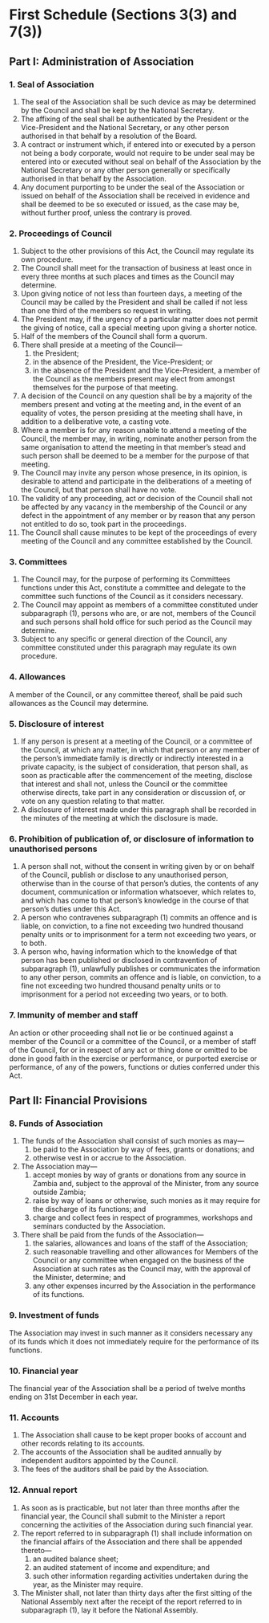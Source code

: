 # First Schedule (Sections 3(3) and 7(3))

## Part I: Administration of Association

### 1. Seal of Association

1.  The seal of the Association shall be such device as may be
    determined by the Council and shall be kept by the National
    Secretary.
2.  The affixing of the seal shall be authenticated by the President or
    the Vice-President and the National Secretary, or any other person
    authorised in that behalf by a resolution of the Board.
3.  A contract or instrument which, if entered into or executed by a
    person not being a body corporate, would not require to be under
    seal may be entered into or executed without seal on behalf of the
    Association by the National Secretary or any other person generally
    or specifically authorised in that behalf by the Association.
4.  Any document purporting to be under the seal of the Association or
    issued on behalf of the Association shall be received in evidence
    and shall be deemed to be so executed or issued, as the case may be,
    without further proof, unless the contrary is proved.

### 2. Proceedings of Council

<ol data-list-decimal>
    <li>
        Subject to the other provisions of this Act, the Council may
        regulate its own procedure.
    </li>
    <li>
        The Council shall meet for the transaction of business at least once
        in every three months at such places and times as the Council may
        determine.
    </li>
    <li>
        Upon giving notice of not less than fourteen days, a meeting of the
        Council may be called by the President and shall be called if not
        less than one third of the members so request in writing.
    </li>
    <li>
        The President may, if the urgency of a particular matter does not
        permit the giving of notice, call a special meeting upon giving a
        shorter notice.
    </li>
    <li>
        Half of the members of the Council shall form a quorum.
    </li>
    <li>
        There shall preside at a meeting of the Council—
        <ol>
            <li>the President;</li>
            <li>in the absence of the President, the Vice-President; or</li>
            <li>
                in the absence of the President and the Vice-President, a member
                of the Council as the members present may elect from amongst
                themselves for the purpose of that meeting.
            </li>
        </ol>
    </li>
    <li>
        A decision of the Council on any question shall be by a majority of
        the members present and voting at the meeting and, in the event of
        an equality of votes, the person presiding at the meeting shall
        have, in addition to a deliberative vote, a casting vote.
    </li>
    <li>
        Where a member is for any reason unable to attend a meeting of the
        Council, the member may, in writing, nominate another person from
        the same organisation to attend the meeting in that member’s stead
        and such person shall be deemed to be a member for the purpose of
        that meeting.
    </li>
    <li>
        The Council may invite any person whose presence, in its opinion, is
        desirable to attend and participate in the deliberations of a
        meeting of the Council, but that person shall have no vote.
    </li>
    <li>
        The validity of any proceeding, act or decision of the Council shall
        not be affected by any vacancy in the membership of the Council or
        any defect in the appointment of any member or by reason that any
        person not entitled to do so, took part in the proceedings.
    </li>
    <li>
        The Council shall cause minutes to be kept of the proceedings of
        every meeting of the Council and any committee established by the
        Council.
    </li>
</ol>

### 3. Committees

1.  The Council may, for the purpose of performing its Committees
    functions under this Act, constitute a committee and delegate to the
    committee such functions of the Council as it considers necessary.
2.  The Council may appoint as members of a committee constituted under
    subparagraph (1), persons who are, or are not, members of the
    Council and such persons shall hold office for such period as the
    Council may determine.
3.  Subject to any specific or general direction of the Council, any
    committee constituted under this paragraph may regulate its own
    procedure.

### 4. Allowances

A member of the Council, or any committee thereof, shall be paid
such allowances as the Council may determine.

### 5. Disclosure of interest

1.  If any person is present at a meeting of the Council, or a
    committee of the Council, at which any matter, in which that person
    or any member of the person’s immediate family is directly or
    indirectly interested in a private capacity, is the subject of
    consideration, that person shall, as soon as practicable after the
    commencement of the meeting, disclose that interest and shall not,
    unless the Council or the committee otherwise directs, take part in
    any consideration or discussion of, or vote on any question relating
    to that matter.
2.  A disclosure of interest made under this paragraph shall be
    recorded in the minutes of the meeting at which the disclosure is
    made.

### 6. Prohibition of publication of, or disclosure of information to unauthorised persons

1.  A person shall not, without the consent in writing given by or
    on behalf of the Council, publish or disclose to any unauthorised
    person, otherwise than in the course of that person’s duties, the
    contents of any document, communication or information whatsoever,
    which relates to, and which has come to that person’s knowledge in
    the course of that person’s duties under this Act.
2.  A person who contravenes subparagraph (1) commits an offence and is
    liable, on conviction, to a fine not exceeding two hundred thousand
    penalty units or to imprisonment for a term not exceeding two years,
    or to both.
3.  A person who, having information which to the knowledge of that
    person has been published or disclosed in contravention of
    subparagraph (1), unlawfully publishes or communicates the
    information to any other person, commits an offence and is liable,
    on conviction, to a fine not exceeding two hundred thousand penalty
    units or to imprisonment for a period not exceeding two years, or to
    both.

### 7. Immunity of member and staff

An action or other proceeding shall not lie or be continued against
a member of the Council or a committee of the Council, or a member
of staff of the Council, for or in respect of any act or thing done
or omitted to be done in good faith in the exercise or performance,
or purported exercise or performance, of any of the powers,
functions or duties conferred under this Act.

## Part II: Financial Provisions

### 8. Funds of Association

<ol data-list-decimal>
    <li>  
        The funds of the Association shall consist of such monies as
        may—
        <ol>
            <li>
                be paid to the Association by way of fees, grants or donations;
                and
            </li>
            <li>otherwise vest in or accrue to the Association.</li>
        </ol>
    </li>
    <li>
        The Association may—
        <ol>
            <li>
                accept monies by way of grants or donations from any source in
                Zambia and, subject to the approval of the Minister, from any
                source outside Zambia;
            </li>
            <li>
                raise by way of loans or otherwise, such monies as it may
                require for the discharge of its functions; and
            </li>
            <li>
                charge and collect fees in respect of programmes, workshops and
                seminars conducted by the Association.
            </li>
        </ol>
    </li>
    <li>
        There shall be paid from the funds of the Association—
        <ol>
            <li>
                the salaries, allowances and loans of the staff of the
                Association;
            </li>
            <li>
                such reasonable travelling and other allowances for Members of
                the Council or any committee when engaged on the business of the
                Association at such rates as the Council may, with the approval
                of the Minister, determine; and
            </li>
            <li>
                any other expenses incurred by the Association in the
                performance of its functions.
            </li>
        </ol>
    </li>
</ol>

### 9. Investment of funds

The Association may invest in such manner as it considers necessary
any of its funds which it does not immediately require for the
performance of its functions.

### 10. Financial year

The financial year of the Association shall be a period of twelve
months ending on 31st December in each year.

### 11. Accounts

1.  The Association shall cause to be kept proper books of account
    and other records relating to its accounts.
2.  The accounts of the Association shall be audited annually by
    independent auditors appointed by the Council.
3.  The fees of the auditors shall be paid by the Association.

### 12. Annual report

<ol data-list-decimal>
    <li>
        As soon as is practicable, but not later than three months
        after the financial year, the Council shall submit to the Minister a
        report concerning the activities of the Association during such
        financial year.
    </li>
    <li>
        The report referred to in subparagraph (1) shall include information
        on the financial affairs of the Association and there shall be
        appended thereto—
        <ol>
            <li>
                an audited balance sheet;
            </li>
            <li>
                an audited statement of income and expenditure; and
            </li>
            <li>
                such other information regarding activities undertaken during
                the year, as the Minister may require.
            </li>
        </ol>
    </li>
    <li>
        The Minister shall, not later than thirty days after the first
        sitting of the National Assembly next after the receipt of the
        report referred to in subparagraph (1), lay it before the National
        Assembly.
    </li>
</ol>
